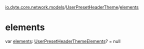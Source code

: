 [io.dyte.core.network.models](../index.md)/[UserPresetHeaderTheme](index.md)/[elements](elements.md)

# elements


var [elements](elements.md): [UserPresetHeaderThemeElements](../-user-preset-header-theme-elements/index.md)? = null
